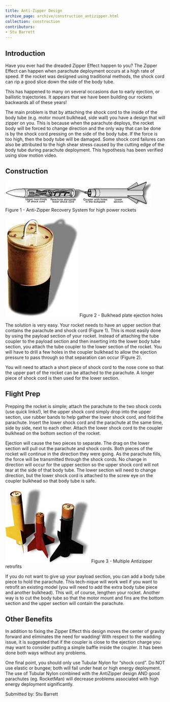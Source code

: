 ```yaml
---
title: Anti-Zipper Design
archive_page: archive/construction_antizipper.html
collection: construction
contributors:
- Stu Barrett
---
```

## Introduction
Have you ever had the dreaded Zipper Effect happen to you? The Zipper Effect can happen when parachute deployment occurs at a high rate of speed. If the rocket was designed using traditional methods, the shock cord can rip a good slice down the side of the body tube.

This has happened to many on several occasions due to early ejection, or ballistic trajectories. It appears that we have been building our rockets backwards all of these years!

The main problem is that by attaching the shock cord to the inside of the body tube (e.g. motor mount bulkhead, side wall) you have a design that will zipper on you. This is because when the parachute deploys, the rocket body will be forced to change direction and the only way that can be done is by the shock cord pressing on the side of the body tube. If the force is too high, then the body tube will be damaged. Some shock cord failures can also be attributed to the high shear stress caused by the cutting edge of the body tube during parachute deployment. This hypothesis has been verified using slow motion video.

## Construction

![](/images/construction_antizipper1.jpg)
Figure 1 - Anti-Zipper Recovery System for high power rockets

![](/images/construction_antizipper2.jpg)
Figure 2 - Bulkhead plate ejection holes

The solution is very easy. Your rocket needs to have an upper section that contains the parachute and shock cord (Figure 1). This is most easily done by using the payload section of your rocket. Instead of attaching the tube coupler to the payload section and then inserting into the lower body tube section, you attach the tube coupler to the lower section of the rocket. You will have to drill a few holes in the coupler bulkhead to allow the ejection pressure to pass through so that separation can occur (Figure 2).

You will need to attach a short piece of shock cord to the nose cone so that the upper part of the rocket can be attached to the parachute. A longer piece of shock cord is then used for the lower section.

## Flight Prep

Prepping the rocket is simple; attach the parachute to the two shock cords (use quick links!), let the upper shock cord simply drop into the upper section, use rubber bands to help gather the lower shock cord, and fold the parachute. Insert the lower shock cord and the parachute at the same time, side by side, next to each other. Attach the lower shock cord to the coupler bulkhead on the bottom section of the rocket.

Ejection will cause the two pieces to separate. The drag on the lower section will pull out the parachute and shock cords. Both pieces of the rocket will continue in the direction they were going. As the parachute fills, the force will be transmitted through the shock cords. No change in direction will occur for the upper section so the upper shock cord will not tear at the side of that body tube. The lower section will need to change direction, but the lower shock cord is attached to the screw eye on the coupler bulkhead so that body tube is safe.

![](/images/construction_antizipper3.jpg)
Figure 3 - Multiple Antizipper retrofits

If you do not want to give up your payload section, you can add a body tube piece to hold the parachute. This tech-nique will work well if you want to retrofit an existing model (you will need to add the extra body tube piece and another bulkhead). This will, of course, lengthen your rocket. Another way is to cut the body tube so that the motor mount and fins are the bottom section and the upper section will contain the parachute.

## Other Benefits

In addition to fixing the Zipper Effect this design moves the center of gravity forward and eliminates the need for wadding! With respect to the wadding issue, it is suggested that if the coupler is close to the ejection charge you may want to consider putting a simple baffle inside the coupler. It has been done both ways without any problems.

One final point, you should only use Tubular Nylon for “shock cord”. Do NOT use elastic or bungee; both will fail under heat or high energy deployment. The use of Tubular Nylon combined with the AntiZipper design AND good parachutes (eg. RocketMan) will decrease problems associated with high energy deployment significantly.

Submitted by: Stu Barrett

